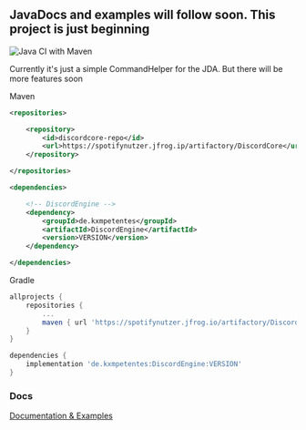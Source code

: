 ## JavaDocs and examples will follow soon. This project is just beginning

![Java CI with Maven](https://github.com/kxmpetentes/DiscordEngine/workflows/Java%20CI%20with%20Maven/badge.svg?branch=master)

Currently it's just a simple CommandHelper for the JDA. But there will be more features soon

Maven

````xml
<repositories>

    <repository>
        <id>discordcore-repo</id>
        <url>https://spotifynutzer.jfrog.ip/artifactory/DiscordCore</url>
    </repository>

</repositories>
````
````xml
<dependencies>

    <!-- DiscordEngine -->
    <dependency>
        <groupId>de.kxmpetentes</groupId>
        <artifactId>DiscordEngine</artifactId>
        <version>VERSION</version>
    </dependency>

</dependencies>
````

Gradle
````gradle
allprojects {
    repositories {
        ...
        maven { url 'https://spotifynutzer.jfrog.io/artifactory/DiscordCore/' }
	}
}
````
````gradle
dependencies {
    implementation 'de.kxmpetentes:DiscordEngine:VERSION'
}
````

<h3>Docs</h3>

[Documentation & Examples](https://github.com/kxmpetentes/DiscordCore/wiki)

